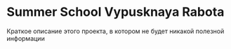 # Summer School Vypusknaya Rabota
Краткое описание этого проекта, в котором не будет никакой полезной информации
